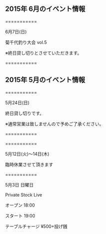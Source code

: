 ## 2015年 6月のイベント情報

===========

6月7日(日)

菊千代釣り大会 vol.5 

※終日貸し切りとさせていただきます。

===========




## 2015年 5月のイベント情報

===========

5月24日(日)

終日貸し切りです。

※通常営業は致しませんので予めご了承ください。

===========




===========

5月12日(火)〜14日(木)

臨時休業させて頂きます

===========




5月3日 日曜日

Private Stock Live


オープン 18:00

スタート 19:00


テーブルチャージ ¥500+投げ銭
